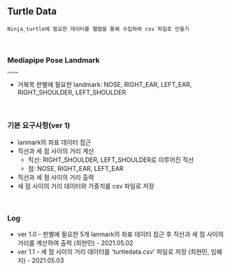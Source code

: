 ## Turtle Data

`Ninja_turtle에 필요한 데이터를 웹캠을 통해 수집하여 csv 파일로 만들기`

<br>

### Mediapipe Pose Landmark

<img src="https://github.com/hyunmin0317/Ninja_Turtle/blob/master/TurtleData/landmark.PNG?raw=true" alt="landmark" style="zoom: 33%;" />

* 거북목 판별에 필요한 landmark: NOSE, RIGHT_EAR, LEFT_EAR, RIGHT_SHOULDER, LEFT_SHOULDER

<br>

### 기본 요구사항(ver 1)

+ lanmark의 좌표 데이터 접근
+ 직선과 세 점 사이의 거리 계산
  + 직선: RIGHT_SHOULDER, LEFT_SHOULDER로 이루어진 직선
  + 점: NOSE, RIGHT_EAR, LEFT_EAR
+ 직선과 세 점 사이의 거리 출력
+ 세 점 사이의 거리 데이터와 가중치를 csv 파일로 저장

<br>

### Log

+ ver 1.0 - 판별에 필요한 5개 lanmark의 좌표 데이터 접근 후 직선과 세 점 사이의 거리를 계산하여 출력 (최현민) - 2021.05.02
+ ver 1.1 - 세 점 사이의 거리 데이터를 'turtledata.csv' 파일로 저장 (최현민, 임혜지) - 2021.05.03

